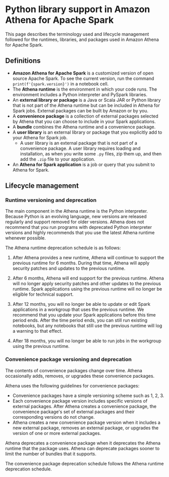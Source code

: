 # Python library support in Amazon Athena for Apache Spark<a name="notebooks-spark-python-library-support"></a>

This page describes the terminology used and lifecycle management followed for the runtimes, libraries, and packages used in Amazon Athena for Apache Spark\.

## Definitions<a name="notebooks-spark-python-library-support-definitions"></a>
+ **Amazon Athena for Apache Spark** is a customized version of open source Apache Spark\. To see the current version, run the command `print(f'{spark.version}')` in a notebook cell\. 
+ The **Athena runtime** is the environment in which your code runs\. The environment includes a Python interpreter and PySpark libraries\.
+ An **external library or package** is a Java or Scala JAR or Python library that is not part of the Athena runtime but can be included in Athena for Spark jobs\. External packages can be built by Amazon or by you\.
+ A **convenience package** is a collection of external packages selected by Athena that you can choose to include in your Spark applications\.
+ A **bundle** combines the Athena runtime and a convenience package\.
+ A **user library** is an external library or package that you explicitly add to your Athena for Spark job\.
  + A user library is an external package that is not part of a convenience package\. A user library requires loading and installation, as when you write some `.py` files, zip them up, and then add the `.zip` file to your application\.
+ An **Athena for Spark application** is a job or query that you submit to Athena for Spark\.

## Lifecycle management<a name="notebooks-spark-python-library-support-lifecycle-management"></a>

### Runtime versioning and deprecation<a name="notebooks-spark-python-library-support-runtime-versioning-and-deprecation"></a>

The main component in the Athena runtime is the Python interpreter\. Because Python is an evolving language, new versions are released regularly and support removed for older versions\. Athena does not recommend that you run programs with deprecated Python interpreter versions and highly recommends that you use the latest Athena runtime whenever possible\.

The Athena runtime deprecation schedule is as follows:

1. After Athena provides a new runtime, Athena will continue to support the previous runtime for 6 months\. During that time, Athena will apply security patches and updates to the previous runtime\.

1. After 6 months, Athena will end support for the previous runtime\. Athena will no longer apply security patches and other updates to the previous runtime\. Spark applications using the previous runtime will no longer be eligible for technical support\.

1. After 12 months, you will no longer be able to update or edit Spark applications in a workgroup that uses the previous runtime\. We recommend that you update your Spark applications before this time period ends\. After the time period ends, you can still run existing notebooks, but any notebooks that still use the previous runtime will log a warning to that effect\.

1. After 18 months, you will no longer be able to run jobs in the workgroup using the previous runtime\.

### Convenience package versioning and deprecation<a name="notebooks-spark-python-library-support-convenience-package-versioning-and-deprecation"></a>

The contents of convenience packages change over time\. Athena occasionally adds, removes, or upgrades these convenience packages\. 

Athena uses the following guidelines for convenience packages:
+ Convenience packages have a simple versioning scheme such as 1, 2, 3\.
+ Each convenience package version includes specific versions of external packages\. After Athena creates a convenience package, the convenience package's set of external packages and their corresponding versions do not change\.
+ Athena creates a new convenience package version when it includes a new external package, removes an external package, or upgrades the version of one or more external packages\.

Athena deprecates a convenience package when it deprecates the Athena runtime that the package uses\. Athena can deprecate packages sooner to limit the number of bundles that it supports\.

The convenience package deprecation schedule follows the Athena runtime deprecation schedule\.